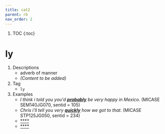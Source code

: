 ```yaml
---
title: cat2
parent: rb
nav_order: 2
---
```

1. TOC
{:toc}

# ly

1. Descriptions
    - adverb of manner
    - *(Content to be added)*
2. Tag
    - `ly`
3. Examples
    - *I think i told you you'd <ins>**probably**</ins> be very happy in Mexico*. (MICASE SEM140JG070, sentid = 105)
    - *Chris i'll tell you very <ins>**quickly**</ins> how we got to that*. (MICASE STP125JG050, sentid = 234)
    - <ins>****</ins>
    - <ins>****</ins>
